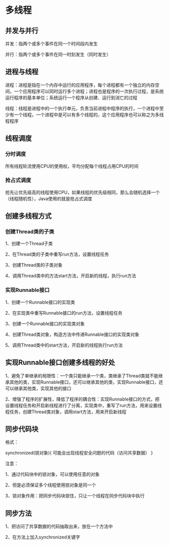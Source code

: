# 多线程

## 并发与并行

并发：指两个或多个事件在同一个时间段内发生

并行：指两个或多个事件在同一时刻发生（同时发生）

## 进程与线程

进程：进程是指在一个内存中运行的应用程序，每个进程都有一个独立的内存空间，一个应用程序可以同时运行多个进程；进程也是程序的一次执行过程，是系统运行程序的基本单位；系统运行一个程序从创建、运行到消亡的过程

线程：线程是进程中的一个执行单元，负责当前进程中程序的执行，一个进程中至少有一个线程。一个进程中是可以有多个线程的，这个应用程序也可以称之为多线程程序

## 线程调度

### 分时调度

所有线程轮流使用CPU的使用权，平均分配每个线程占用CPU的时间

### 抢占式调度

抢先让优先级高的线程使用CPU，如果线程的优先级相同，那么会随机选择一个（线程随机性），Java使用的就是抢占式调度

## 创建多线程方式

### 创建Thread类的子类

1、创建一个Thread子类

2、在Thread类的子类中重写run方法，设置线程任务

3、创建Thread类的子类对象

4、调用Thread类中的方法start方法，开启新的线程，执行run方法

### 实现Runnable接口

1、创建一个Runnable接口的实现类

2、在实现类中重写Runnable接口的run方法，设置线程任务

3、创建一个Runnable接口的实现类对象

4、创建Thread类对象，构造方法中传递Runnable接口的实现类对象

5、调用Thread类中的start方法，开启新的线程执行run方法

## 实现Runnable接口创建多线程的好处

1、避免了单继承的局限性：一个类只能继承一个类，类继承了Thread类就不能继承其他的类，实现Runnable接口，还可以继承其他的类，实现Runnable接口，还可以继承其他类，实现其他的接口

2、增强了程序的扩展性，降低了程序的耦合性：实现Runnable接口的方式，把设置线程任务和开启新线程进行了分离，实现类中，重写了run方法，用来设置线程任务，创建Thread类对象，调用start方法，用来开启新线程

## 同步代码块

格式：

synchronized(锁对象){
    可能会出现线程安全问题的代码（访问共享数据）
}

注意：

1、通过代码块中的锁对象，可以使用任意的对象

2、但是必须保证多个线程使用锁对象是同一个

3、锁对象作用：把同步代码块锁住，只让一个线程在同步代码块中执行

## 同步方法

1、把访问了共享数据的代码抽取出来，放在一个方法中

2、在方法上加入synchronized关键字

